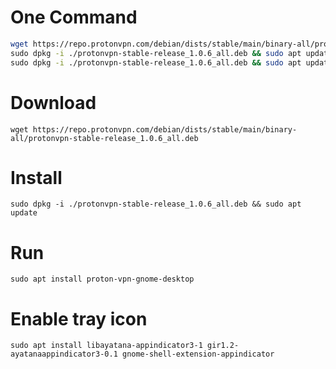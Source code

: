 
# One Command
``` bash
wget https://repo.protonvpn.com/debian/dists/stable/main/binary-all/protonvpn-stable-release_1.0.6_all.deb \
sudo dpkg -i ./protonvpn-stable-release_1.0.6_all.deb && sudo apt update \
sudo dpkg -i ./protonvpn-stable-release_1.0.6_all.deb && sudo apt updat
```
# Download
```
wget https://repo.protonvpn.com/debian/dists/stable/main/binary-all/protonvpn-stable-release_1.0.6_all.deb
```
# Install
```
sudo dpkg -i ./protonvpn-stable-release_1.0.6_all.deb && sudo apt update
```

# Run
```
sudo apt install proton-vpn-gnome-desktop
````

# Enable tray icon
```
sudo apt install libayatana-appindicator3-1 gir1.2-ayatanaappindicator3-0.1 gnome-shell-extension-appindicator
```

